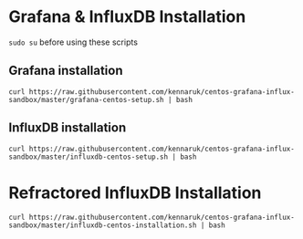 # Grafana & InfluxDB Installation

`sudo su` before using these scripts

## Grafana installation

```
curl https://raw.githubusercontent.com/kennaruk/centos-grafana-influx-sandbox/master/grafana-centos-setup.sh | bash
```

## InfluxDB installation

```
curl https://raw.githubusercontent.com/kennaruk/centos-grafana-influx-sandbox/master/influxdb-centos-setup.sh | bash
```

# Refractored InfluxDB Installation

```
curl https://raw.githubusercontent.com/kennaruk/centos-grafana-influx-sandbox/master/influxdb-centos-installation.sh | bash
```
